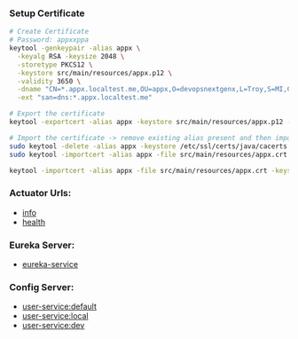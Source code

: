 ### Setup Certificate
```bash
# Create Certificate
# Password: appxxppa
keytool -genkeypair -alias appx \
  -keyalg RSA -keysize 2048 \
  -storetype PKCS12 \
  -keystore src/main/resources/appx.p12 \
  -validity 3650 \
  -dname "CN=*.appx.localtest.me,OU=appx,O=devopsnextgenx,L=Troy,S=MI,C=US" \
  -ext "san=dns:*.appx.localtest.me"

# Export the certificate
keytool -exportcert -alias appx -keystore src/main/resources/appx.p12 -storetype PKCS12 -file src/main/resources/appx.crt

# Import the certificate -> remove existing alias present and then import new certificate with same alias
sudo keytool -delete -alias appx -keystore /etc/ssl/certs/java/cacerts -storepass changeit
sudo keytool -importcert -alias appx -file src/main/resources/appx.crt -keystore /etc/ssl/certs/java/cacerts -storepass changeit

keytool -importcert -alias appx -file src/main/resources/appx.crt -keystore "c:/Program Files/Zulu/zulu-17/lib/security/cacerts" -storepass changeit
```

### Actuator Urls:

- [info](https://eureka-service.appx.localtest.me:8761/management/actuator/info)
- [health](https://eureka-service.appx.localtest.me:8761/management/actuator/health)

### Eureka Server:
- [eureka-service](https://eureka-service.appx.localtest.me:8761/)

### Config Server:

- [user-service:default](https://config-service.appx.localtest.me:8761/config/user-service/default)
- [user-service:local](https://config-service.appx.localtest.me:8761/config/user-service/local)
- [user-service:dev](https://config-service.appx.localtest.me:8761/config/user-service/dev)